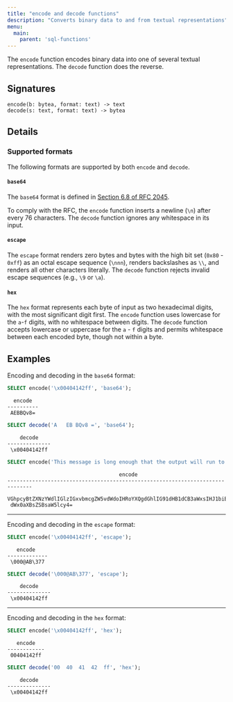 ```yaml
---
title: "encode and decode functions"
description: "Converts binary data to and from textual representations"
menu:
  main:
    parent: 'sql-functions'
---
```


The `encode` function encodes binary data into one of several textual
representations. The `decode` function does the reverse.

## Signatures

```
encode(b: bytea, format: text) -> text
decode(s: text, format: text) -> bytea
```

## Details

### Supported formats

The following formats are supported by both `encode` and `decode`.

#### `base64`

The `base64` format is defined in [Section 6.8 of RFC 2045][rfc2045].

To comply with the RFC, the `encode` function inserts a newline (`\n`) after
every 76 characters. The `decode` function ignores any whitespace in its input.

#### `escape`

The `escape` format renders zero bytes and bytes with the high bit set (`0x80` -
`0xff`) as an octal escape sequence (`\nnn`), renders backslashes as `\\`, and
renders all other characters literally. The `decode` function rejects invalid
escape sequences (e.g., `\9` or `\a`).

#### `hex`

The `hex` format represents each byte of input as two hexadecimal digits, with
the most significant digit first. The `encode` function uses lowercase for the
`a`-`f` digits, with no whitespace between digits. The `decode` function accepts
lowercase or uppercase for the `a` - `f` digits and permits whitespace between
each encoded byte, though not within a byte.

## Examples

Encoding and decoding in the `base64` format:

```sql
SELECT encode('\x00404142ff', 'base64');
```
```nofmt
  encode
----------
 AEBBQv8=
```

```sql
SELECT decode('A   EB BQv8 =', 'base64');
```
```nofmt
    decode
--------------
 \x00404142ff
```

```sql
SELECT encode('This message is long enough that the output will run to multiple lines.', 'base64');
```
```nofmt
                                    encode
------------------------------------------------------------------------------
 VGhpcyBtZXNzYWdlIGlzIGxvbmcgZW5vdWdoIHRoYXQgdGhlIG91dHB1dCB3aWxsIHJ1biB0byBt+
 dWx0aXBsZSBsaW5lcy4=
```

<hr>

Encoding and decoding in the `escape` format:

```sql
SELECT encode('\x00404142ff', 'escape');
```
```nofmt
   encode
-------------
 \000@AB\377
```

```sql
SELECT decode('\000@AB\377', 'escape');
```
```nofmt
    decode
--------------
 \x00404142ff
```

<hr>

Encoding and decoding in the `hex` format:

```sql
SELECT encode('\x00404142ff', 'hex');
```
```nofmt
   encode
------------
 00404142ff
```

```sql
SELECT decode('00  40  41  42  ff', 'hex');
```
```nofmt
    decode
--------------
 \x00404142ff
```

[rfc2045]: https://tools.ietf.org/html/rfc2045#section-6.8
